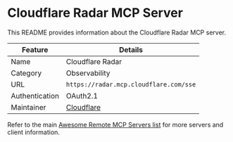 # Cloudflare Radar MCP Server

This README provides information about the Cloudflare Radar MCP server.

| Feature        | Details                                |
| -------------- | -------------------------------------- |
| Name           | Cloudflare Radar                       |
| Category       | Observability                          |
| URL            | `https://radar.mcp.cloudflare.com/sse` |
| Authentication | OAuth2.1                               |
| Maintainer     | [Cloudflare](https://cloudflare.com)   |

Refer to the main [Awesome Remote MCP Servers list](../../README.md) for more servers and client information.
